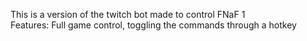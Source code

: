 This is a version of the twitch bot made to control FNaF 1\
Features: Full game control, toggling the commands through a hotkey
